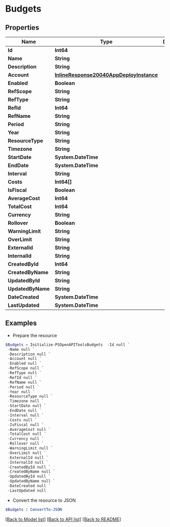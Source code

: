 # Budgets
## Properties

Name | Type | Description | Notes
------------ | ------------- | ------------- | -------------
**Id** | **Int64** |  | [optional] 
**Name** | **String** |  | [optional] 
**Description** | **String** |  | [optional] 
**Account** | [**InlineResponse20040AppDeployInstance**](InlineResponse20040AppDeployInstance.md) |  | [optional] 
**Enabled** | **Boolean** |  | [optional] 
**RefScope** | **String** |  | [optional] 
**RefType** | **String** |  | [optional] 
**RefId** | **Int64** |  | [optional] 
**RefName** | **String** |  | [optional] 
**Period** | **String** |  | [optional] 
**Year** | **String** |  | [optional] 
**ResourceType** | **String** |  | [optional] 
**Timezone** | **String** |  | [optional] 
**StartDate** | **System.DateTime** |  | [optional] 
**EndDate** | **System.DateTime** |  | [optional] 
**Interval** | **String** |  | [optional] 
**Costs** | **Int64[]** |  | [optional] 
**IsFiscal** | **Boolean** |  | [optional] 
**AverageCost** | **Int64** |  | [optional] 
**TotalCost** | **Int64** |  | [optional] 
**Currency** | **String** |  | [optional] 
**Rollover** | **Boolean** |  | [optional] 
**WarningLimit** | **String** |  | [optional] 
**OverLimit** | **String** |  | [optional] 
**ExternalId** | **String** |  | [optional] 
**InternalId** | **String** |  | [optional] 
**CreatedById** | **Int64** |  | [optional] 
**CreatedByName** | **String** |  | [optional] 
**UpdatedById** | **String** |  | [optional] 
**UpdatedByName** | **String** |  | [optional] 
**DateCreated** | **System.DateTime** |  | [optional] 
**LastUpdated** | **System.DateTime** |  | [optional] 

## Examples

- Prepare the resource
```powershell
$Budgets = Initialize-PSOpenAPIToolsBudgets  -Id null `
 -Name null `
 -Description null `
 -Account null `
 -Enabled null `
 -RefScope null `
 -RefType null `
 -RefId null `
 -RefName null `
 -Period null `
 -Year null `
 -ResourceType null `
 -Timezone null `
 -StartDate null `
 -EndDate null `
 -Interval null `
 -Costs null `
 -IsFiscal null `
 -AverageCost null `
 -TotalCost null `
 -Currency null `
 -Rollover null `
 -WarningLimit null `
 -OverLimit null `
 -ExternalId null `
 -InternalId null `
 -CreatedById null `
 -CreatedByName null `
 -UpdatedById null `
 -UpdatedByName null `
 -DateCreated null `
 -LastUpdated null
```

- Convert the resource to JSON
```powershell
$Budgets | ConvertTo-JSON
```

[[Back to Model list]](../README.md#documentation-for-models) [[Back to API list]](../README.md#documentation-for-api-endpoints) [[Back to README]](../README.md)

